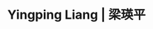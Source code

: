 ---
layout: page
title: Yingping Liang | 梁瑛平
redirect: https://sites.google.com/view/yingpingliang/home
description: PhD,2022-Now
img: assets/img/students/liangyingping.jpg
importance: 1
category: Current
related_publications: true
---